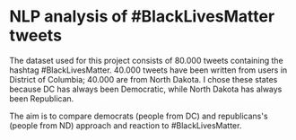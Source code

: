# NLP analysis of #BlackLivesMatter tweets

The dataset used for this project consists of 80.000 tweets containing the hashtag #BlackLivesMatter.
40.000 tweets have been written from users in District of Columbia; 40.000 are from North Dakota. 
I chose these states because DC has always been Democratic, while North Dakota has always been Republican. 

The aim is to compare democrats (people from DC) and republicans's (people from ND) approach and reaction to #BlackLivesMatter.
